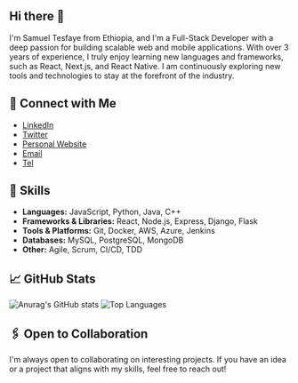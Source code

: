 ## Hi there 👋 

I'm Samuel Tesfaye from Ethiopia, and I'm a Full-Stack Developer with a deep passion for building scalable web and mobile applications. With over 3 years of experience, I truly enjoy learning new languages and frameworks, such as React, Next.js, and React Native. I am continuously exploring new tools and technologies to stay at the forefront of the industry.

## 🔗 Connect with Me

- [LinkedIn](https://www.linkedin.com/in/your-profile/)
- [Twitter](https://twitter.com/tesamuel130)
- [Personal Website](https://tesamuel130.github.io/tesamuel-blog/)
- [Email](mailto:tesamuel130@gmail.com)
- [Tel](+251922984980)

## 🚀 Skills

- **Languages:** JavaScript, Python, Java, C++
- **Frameworks & Libraries:** React, Node.js, Express, Django, Flask
- **Tools & Platforms:** Git, Docker, AWS, Azure, Jenkins
- **Databases:** MySQL, PostgreSQL, MongoDB
- **Other:** Agile, Scrum, CI/CD, TDD



<!--
**tesamuel130/tesamuel130** is a ✨ _special_ ✨ repository because its `README.md` (this file) appears on your GitHub profile.

Here are some ideas to get you started:

- 🔭 I’m currently working on secreate project
- 🌱 I’m currently learning 
- 👯 I’m looking to collaborate on sys
- 🤔 I’m looking for help with ...
- 💬 Ask me about ...
- 📫 How to reach me: ...
- 😄 Pronouns: ...
- ⚡ Fun fact: ...
-->

## 📈 GitHub Stats

![Anurag's GitHub stats](https://github-readme-stats.vercel.app/api?username=tesamuel130&show_icons=true&theme=dark)
![Top Languages](https://github-readme-stats.vercel.app/api/top-langs/?username=tesamuel130&layout=compact&theme=dark)


## 🖇️ Open to Collaboration

I'm always open to collaborating on interesting projects. If you have an idea or a project that aligns with my skills, feel free to reach out!
